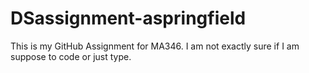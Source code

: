 # DSassignment-aspringfield

This is my GitHub Assignment for MA346. 
I am not exactly sure if I am suppose to code or just type. 






